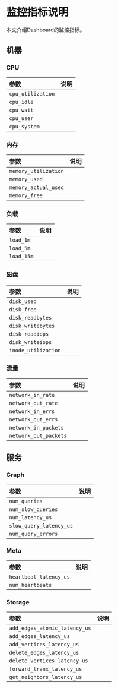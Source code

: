 # 监控指标说明

本文介绍Dashboard的监控指标。

## 机器

### CPU

|参数|说明|
|:---|:---|
|`cpu_utilization`| |
|`cpu_idle`| |
|`cpu_wait`| |
|`cpu_user`| |
|`cpu_system`||

### 内存

|参数|说明|
|:---|:---|
|`memory_utilization`||
|`memory_used`||
|`memory_actual_used`||
|`memory_free`||

### 负载

|参数|说明|
|:---|:---|
|`load_1m`||
|`load_5m`||
|`load_15m`||

### 磁盘

|参数|说明|
|:---|:---|
|`disk_used`||
|`disk_free`||
|`disk_readbytes`||
|`disk_writebytes`||
|`disk_readiops`||
|`disk_writeiops`||
|`inode_utilization`||

### 流量

|参数|说明|
|:---|:---|
|`network_in_rate`||
|`network_out_rate`||
|`network_in_errs`||
|`network_out_errs`||
|`network_in_packets`||
|`network_out_packets`||

## 服务

### Graph

|参数|说明|
|:---|:---|
|`num_queries`| |
|`num_slow_queries`| |
|`num_latency_us`| |
|`slow_query_latency_us`| |
|`num_query_errors`| |

### Meta

|参数|说明|
|:---|:---|
|`heartbeat_latency_us`| |
|`num_heartbeats`| |

### Storage

|参数|说明|
|:---|:---|
|`add_edges_atomic_latency_us`| |
|`add_edges_latency_us`| |
|`add_vertices_latency_us`| |
|`delete_edges_latency_us`| |
|`delete_vertices_latency_us`| |
|`forward_tranx_latency_us`| |
|`get_neighbors_latency_us`| |
